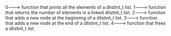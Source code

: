 0---> function that prints all the elements of a dlistint_t list.
1---> function that returns the number of elements in a linked dlistint_t list.
2---> function that adds a new node at the beginning of a dlistint_t list.
3---> function that adds a new node at the end of a dlistint_t list.
4---> function that frees a dlistint_t list.
